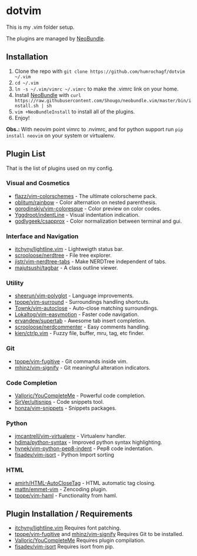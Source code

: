 # dotvim

This is my .vim folder setup.

The plugins are managed by [NeoBundle](https://github.com/Shougo/neobundle.vim).

## Installation

1. Clone the repo with `git clone https://github.com/humrochagf/dotvim ~/.vim`
2. `cd ~/.vim`
3. `ln -s ~/.vim/vimrc ~/.vimrc` to make the .vimrc link on your home.
4. Install [NeoBundle](https://github.com/Shougo/neobundle.vim) with `curl https://raw.githubusercontent.com/Shougo/neobundle.vim/master/bin/install.sh | sh`
5. `vim +NeoBundleInstall` to install all of the plugins.
6. Enjoy!

**Obs.:** With neovim point vimrc to .nvimrc, and for python support run `pip install neovim` on your system or virtualenv.

## Plugin List

That is the list of plugins used on my config.

### Visual and Cosmetics

* [flazz/vim-colorschemes](https://github.com/flazz/vim-colorschemes) - The ultimate colorscheme pack.
* [oblitum/rainbow](https://github.com/oblitum/rainbow) - Color alternation on nested parenthesis.
* [gorodinskiy/vim-coloresque](https://github.com/gorodinskiy/vim-coloresque) - Color preview on color codes.
* [Yggdroot/indentLine](https://github.com/Yggdroot/indentLine) - Visual indentation indication.
* [godlygeek/csapprox](https://github.com/godlygeek/csapprox) - Color normalization between terminal and gui.

### Interface and Navigation

* [itchyny/lightline.vim](https://github.com/itchyny/lightline.vim) - Lightweigth status bar.
* [scrooloose/nerdtree](https://github.com/scrooloose/nerdtree) - File tree explorer.
* [jistr/vim-nerdtree-tabs](https://github.com/jistr/vim-nerdtree-tabs) - Make NERDTree independent of tabs.
* [majutsushi/tagbar](https://github.com/majutsushi/tagbar) - A class outline viewer.

### Utility

* [sheerun/vim-polyglot](https://github.com/sheerun/vim-polyglot) - Language improvements.
* [tpope/vim-surround](https://github.com/tpope/vim-surround) - Surroundings handling shortcuts.
* [Townk/vim-autoclose](https://github.com/Townk/vim-autoclose) - Auto-close matching surroundings.
* [Lokaltog/vim-easymotion](https://github.com/Lokaltog/vim-easymotion) - Faster code navigation.
* [ervandew/supertab](https://github.com/ervandew/supertab) - Awesome tab insert completion.
* [scrooloose/nerdcommenter](https://github.com/scrooloose/nerdcommenter) - Easy comments handling.
* [kien/ctrlp.vim](https://github.com/kien/ctrlp.vim) - Fuzzy file, buffer, mru, tag, etc finder.

### Git

* [tpope/vim-fugitive](https://github.com/tpope/vim-fugitive) - Git commands inside vim.
* [mhinz/vim-signify](https://github.com/mhinz/vim-signify) - Git meaningful alteration indicators.

### Code Completion

* [Valloric/YouCompleteMe](https://github.com/Valloric/YouCompleteMe) - Powerful code completion.
* [SirVer/ultisnips](https://github.com/SirVer/ultisnips) - Code snippets tool.
* [honza/vim-snippets](https://github.com/honza/vim-snippets) - Snippets packages.

### Python

* [jmcantrell/vim-virtualenv](https://github.com/jmcantrell/vim-virtualenv) - Virtualenv handler.
* [hdima/python-syntax](https://github.com/hdima/python-syntax) - Improved python syntax highlighting.
* [hynek/vim-python-pep8-indent](https://github.com/hynek/vim-python-pep8-indent) - Pep8 code indentation.
* [fisadev/vim-isort](https://github.com/fisadev/vim-isort) - Python Import sorting

### HTML

* [amirh/HTML-AutoCloseTag](https://github.com/amirh/HTML-AutoCloseTag) - HTML automatic tag closing.
* [mattn/emmet-vim](https://github.com/mattn/emmet-vim) - Zencoding plugin.
* [tpope/vim-haml](https://github.com/tpope/vim-haml) - Functionality from haml.

## Plugin Installation / Requirements

* [itchyny/lightline.vim](https://github.com/itchyny/lightline.vim) Requires font patching.
* [tpope/vim-fugitive](https://github.com/tpope/vim-fugitive) and [mhinz/vim-signify](https://github.com/mhinz/vim-signify) Requires Git to be installed.
* [Valloric/YouCompleteMe](https://github.com/Valloric/YouCompleteMe) Requires plugin compilation.
* [fisadev/vim-isort](https://github.com/fisadev/vim-isort) Requires isort from pip.
